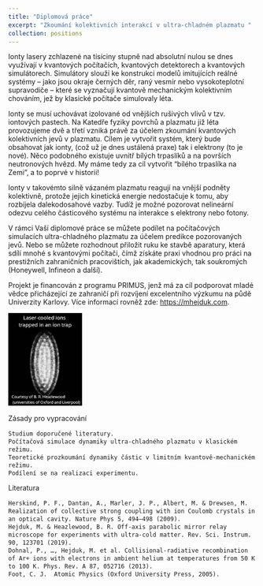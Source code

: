 ```yaml
---
title: "Diplomová práce"
excerpt: "Zkoumání kolektivních interakcí v ultra-chladném plazmatu "
collection: positions
---
```

Ionty lasery zchlazené na tisíciny stupně nad absolutní nulou se dnes využívají v kvantových počítačích, kvantových detektorech a kvantových simulátorech. Simulátory slouží ke konstrukci modelů imitujících reálné systémy – jako jsou okraje černých děr, raný vesmír nebo vysokoteplotní supravodiče – které se vyznačují kvantově mechanickým kolektivním chováním, jež by klasické počítače simulovaly léta. 

Ionty se musí uchovávat izolované od vnějších rušivých vlivů v tzv. iontových pastech. Na Katedře fyziky povrchů a plazmatu již léta provozujeme dvě a třetí vzniká právě za účelem zkoumání kvantových kolektivních jevů v plazmatu. Cílem je vytvořit systém, který bude obsahovat jak ionty, (což už je dnes ustálená praxe) tak i elektrony (to je nové). Něco podobného existuje uvnitř bílých trpaslíků a na površích neutronových hvězd. My máme tedy za cíl vytvořit “bílého trpaslíka na Zemi”, a to poprvé v historii! 

Ionty v takovémto silně vázaném plazmatu reagují na vnější podněty kolektivně, protože jejich kinetická energie nedostačuje k tomu, aby rozbíjela dalekodosahové vazby. Tudíž je možné pozorovat nelineární odezvu celého částicového systému na interakce s elektrony nebo fotony. 

V rámci Vaší diplomové práce se můžete podílet na počítačových simulacích ultra-chladného plazmatu za účelem predikce pozorovaných jevů. Nebo se můžete rozhodnout přiložit ruku ke stavbě aparatury, která sdílí mnohé s kvantovými počítači, čímž získáte praxi vhodnou pro práci na prestižních zahraničních pracovištích, jak akademických, tak soukromých (Honeywell, Infineon a další).  

Projekt je financován z programu PRIMUS, jenž má za cíl podporovat mladé vědce přicházející ze zahraničí při rozvíjení excelentního výzkumu na půdě Univerzity Karlovy. Více informací rovněž zde: https://mhejduk.com. 

<img src='/images/CCwtext.png' width="150"/><br/>

Zásady pro vypracování 

    Studium doporučené literatury. 
    Počítačová simulace dynamiky ultra-chladného plazmatu v klasickém režimu. 
    Teoretické prozkoumání dynamiky částic v limitním kvantově-mechanickém režimu. 
    Podílení se na realizaci experimentu. 

Literatura 

    Herskind, P. F., Dantan, A., Marler, J. P., Albert, M. & Drewsen, M. Realization of collective strong coupling with ion Coulomb crystals in an optical cavity. Nature Phys 5, 494–498 (2009).  
    Hejduk, M. & Heazlewood, B. R. Off-axis parabolic mirror relay microscope for experiments with ultra-cold matter. Rev. Sci. Instrum. 90, 123701 (2019).  
    Dohnal, P., …, Hejduk, M. et al. Collisional-radiative recombination of Ar+ ions with electrons in ambient helium at temperatures from 50 K to 100 K. Phys. Rev. A 87, 052716 (2013). 
    Foot, C. J.  Atomic Physics (Oxford University Press, 2005). 
